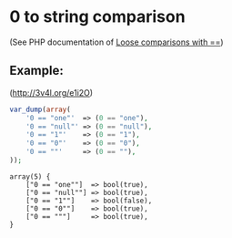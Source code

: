 0 to string comparison
======================

(See PHP documentation of [Loose comparisons with ==](http://php.net/manual/en/types.comparisons.php#types.comparisions-loose))

Example:
--------
(http://3v4l.org/e1i2O)

```php
var_dump(array(
    '0 == "one"'  => (0 == "one"),
    '0 == "null"' => (0 == "null"),
    '0 == "1"'    => (0 == "1"),
    '0 == "0"'    => (0 == "0"),
    '0 == ""'     => (0 == ""),
));

```

```
array(5) {
    ["0 == "one""]  => bool(true),
    ["0 == "null""] => bool(true),
    ["0 == "1""]    => bool(false),
    ["0 == "0""]    => bool(true),
    ["0 == """]     => bool(true),
}
```
